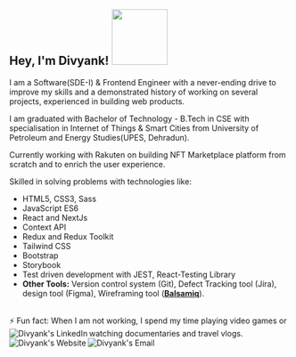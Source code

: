 <h2> Hey, I'm Divyank! 
  <img src="https://i.pinimg.com/originals/61/fd/36/61fd36ed2b95912eb2d4b9e21f5e3535.gif" width="100">
</h2>


I am a Software(SDE-I) & Frontend Engineer with a never-ending drive to improve my skills and a demonstrated history of working on several projects, experienced in building web products.

I am graduated with Bachelor of Technology - B.Tech in CSE with specialisation in Internet of Things & Smart Cities from University of Petroleum and Energy Studies(UPES, Dehradun). 

Currently working with Rakuten on building NFT Marketplace platform from scratch and to enrich the user experience.

Skilled in solving problems with technologies like:

- HTML5, CSS3, Sass
- JavaScript ES6
- React and NextJs
- Context API
- Redux and Redux Toolkit
- Tailwind CSS
- Bootstrap
- Storybook
- Test driven development with JEST, React-Testing Library
- **Other Tools:** Version control system (Git), Defect Tracking tool (Jira), design tool (Figma), Wireframing tool (**[Balsamiq](https://balsamiq.com/learn/articles/what-are-wireframes/)**).
<br>
⚡ Fun fact: When I am not working, I spend my time playing video games or watching documentaries and travel vlogs.

<a href="https://www.linkedin.com/in/divyank-kargeti-5b7241172/">
  <img align="left" alt="Divyank's LinkedIn" src="https://img.icons8.com/dusk/2x/50/linkedin.png"/>
</a>

<a href="http://divyankportfolio.000webhostapp.com/">
  <img align="left" alt="Divyank's Website" src="https://img.icons8.com/dusk/2x/50/domain.png"/>
</a>

<a href="mailto:divyankkargeti99@gmail.com">
  <img align="left" alt="Divyank's Email" src="https://img.icons8.com/dusk/2x/50/gmail.png"/>
</a>
